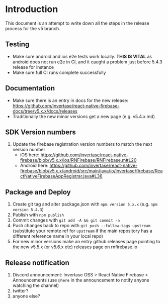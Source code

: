 # Introduction

This document is an attempt to write down all the steps in the release process for the v5 branch.

## Testing

- Make sure android and ios e2e tests work locally. **THIS IS VITAL** as android does not run e2e in CI, and it caught a problem just before 5.4.3 release for instance
- Make sure full CI runs complete successfully

## Documentation

- Make sure there is an entry in docs for the new release: <https://github.com/invertase/react-native-firebase-docs/tree/v5.x.x/docs/releases>
- Traditionally the new minor versions get a new page (e.g. v5.4.x.md)

## SDK Version numbers

1. Update the firebase registration version numbers to match the next version number
   - iOS here: <https://github.com/invertase/react-native-firebase/blob/v5.x.x/ios/RNFirebase/RNFirebase.m#L20>
   - Android here: <https://github.com/invertase/react-native-firebase/blob/v5.x.x/android/src/main/java/io/invertase/firebase/ReactNativeFirebaseAppRegistrar.java#L36>

## Package and Deploy

1. Create git tag and alter package.json with `npm version 5.x.x` (e.g. `npm version 5.4.3`)
1. Publish with `npm publish`
1. Commit changes with `git add -A && git commit -a`
1. Push changes back to repo with `git push --follow-tags upstream` (substitute your remote ref for `upstream` if the main repository has a different reference name in your local repo)
1. For new minor versions make an entry github releases page pointing to the new v5.5.x (or v5.6.x etc) releases page on rnfirebase.io

## Release notification

1. Discord announcement: Invertase OSS > React Native Firebase > Announcements (use `@here` in the announcement to notify anyone watching the channel)
1. twitter?
1. anyone else?
